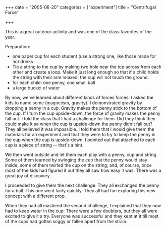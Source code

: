 +++
date = "2005-08-20"
categories = ["experiment"]
title = "Centrifugal Force"

+++

This is a great outdoor activity and was one of the class favorites of the year.

Preparation:  
- one paper cup for each student (use a strong one, like those made for hot drinks  
- Tie a string to the cup by making two hole near the top across from each other and create a loop. Make it just long enough so that if a child holds the string with their arm relaxed, the cup will not touch the ground.  
- for each child: one penny, one small ball  
- a large bucket of water

By now, we've learned about different kinds of forces forces. I asked the kids to name some (magnetism, gravity). I demonstrated gravity by dropping a penny in a cup. Gravity makes the penny stick to the bottom of the cup. If I turn the cup upside-down, the force of gravity makes the penny fall out. I told the class that I had a challenge for them. Did they think they could make it so when the cup is upside-down the penny didn't fall out? They all believed it was impossible. I told them that I would give them the materials for an experiment and that they were to try to keep the penny in the cup when the cup is upside-down. I pointed out that attached to each cup is a piece of string -- that's a hint.

We then went outside and let them each play with a penny, cup and string. Some of them learned by swinging the cup that the penny would stay inside; some of them twirled the cup on the string; and, of course, once most of the kids had figured it out they all saw how easy it was. There was a great joy of discovery.

I proceeded to give them the next challenge. They all exchanged the penny for a ball. This one went fairly quickly. They all had fun exploring this new concept with a different prop.

When they had all mastered the second challenge, I explained that they now had to keep water in the cup. There were a few doubters, but they all were excited to give it a try. Everyone was successful and they kept at it till most of the cups had gotten soggy or fallen apart from the strain.

